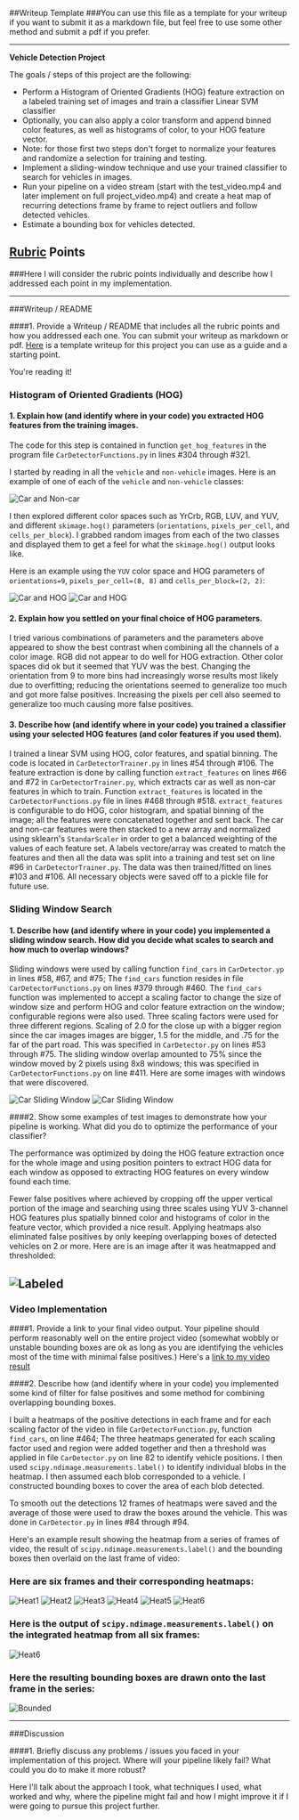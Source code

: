 ##Writeup Template
###You can use this file as a template for your writeup if you want to submit it as a markdown file, but feel free to use some other method and submit a pdf if you prefer.

---

**Vehicle Detection Project**

The goals / steps of this project are the following:

* Perform a Histogram of Oriented Gradients (HOG) feature extraction on a labeled training set of images and train a classifier Linear SVM classifier
* Optionally, you can also apply a color transform and append binned color features, as well as histograms of color, to your HOG feature vector. 
* Note: for those first two steps don't forget to normalize your features and randomize a selection for training and testing.
* Implement a sliding-window technique and use your trained classifier to search for vehicles in images.
* Run your pipeline on a video stream (start with the test_video.mp4 and later implement on full project_video.mp4) and create a heat map of recurring detections frame by frame to reject outliers and follow detected vehicles.
* Estimate a bounding box for vehicles detected.

[//]: # (Image References)
[image1]: ./examples/car_not_car.png
[image2]: ./examples/HOG_example.jpg
[image3]: ./examples/sliding_windows.jpg
[image4]: ./examples/sliding_window.jpg
[image5]: ./examples/bboxes_and_heat.png
[image6]: ./examples/labels_map.png
[image7]: ./examples/output_bboxes.png
[video1]: ./project_video.mp4

## [Rubric](https://review.udacity.com/#!/rubrics/513/view) Points
###Here I will consider the rubric points individually and describe how I addressed each point in my implementation.  

---
###Writeup / README

####1. Provide a Writeup / README that includes all the rubric points and how you addressed each one.  You can submit your writeup as markdown or pdf.  [Here](https://github.com/udacity/CarND-Vehicle-Detection/blob/master/writeup_template.md) is a template writeup for this project you can use as a guide and a starting point.  

You're reading it!

### Histogram of Oriented Gradients (HOG)

#### 1. Explain how (and identify where in your code) you extracted HOG features from the training images.

The code for this step is contained in function `get_hog_features` in the program file `CarDetectorFunctions.py` in lines #304 through #321.  

I started by reading in all the `vehicle` and `non-vehicle` images.  Here is an example of one of each of the `vehicle` and `non-vehicle` classes:

![Car and Non-car](output_images/car-noncar.jpg)

I then explored different color spaces such as YrCrb, RGB, LUV, and YUV, and different `skimage.hog()` parameters (`orientations`, `pixels_per_cell`, and `cells_per_block`).  I grabbed random images from each of the two classes and displayed them to get a feel for what the `skimage.hog()` output looks like.

Here is an example using the `YUV` color space and HOG parameters of `orientations=9`, `pixels_per_cell=(8, 8)` and `cells_per_block=(2, 2)`:

![Car and HOG](output_images/car-hog.jpg)
![Car and HOG](output_images/notcar-hog.jpg)

#### 2. Explain how you settled on your final choice of HOG parameters.

I tried various combinations of parameters and the parameters above appeared to show the best contrast when combining all the channels of a color image.  RGB did not appear to do well for HOG extraction.  Other color spaces did ok but it seemed that YUV was the best.  Changing the orientation from 9 to more bins had increasingly worse results most likely due to overfitting; reducing the orientations seemed to generalize too much and got more false positives.  Increasing the pixels per cell also seemed to generalize too much causing more false positives.

#### 3. Describe how (and identify where in your code) you trained a classifier using your selected HOG features (and color features if you used them).

I trained a linear SVM using HOG, color features, and spatial binning.  The code is located in `CarDetectorTrainer.py` in lines #54 through #106.  The feature extraction is done by calling function `extract_features` on lines #66 and #72 in `CarDetectorTrainer.py`, which extracts car as well as non-car features in which to train.  Function `extract_features` is located in the `CarDetectorFunctions.py` file in lines #468 through #518.  `extract_features` is configurable to do HOG, color histogram, and spatial binning of the image; all the features were concatenated together and sent back.  The car and non-car features were then stacked to a new array and normalized using sklearn's `StandarScaler` in order to get a balanced weighting of the values of each feature set.  A labels vectore/array was created to match the features and then all the data was split into a training and test set on line #96 in `CarDetectorTrainer.py`.  The data was then trained/fitted on lines #103 and #106.  All necessary objects were saved off to a pickle file for future use.

### Sliding Window Search

#### 1. Describe how (and identify where in your code) you implemented a sliding window search.  How did you decide what scales to search and how much to overlap windows?

Sliding windows were used by calling function `find_cars` in `CarDetector.yp` in lines #58, #67, and #75; The `find_cars` function resides in file `CarDetectorFunctions.py` on lines #379 through #460.  The `find_cars` function was implemented to accept a scaling factor to change the size of window size and perform HOG and color feature extraction on the window; configurable regions were also used.  Three scaling factors were used for three different regions.  Scaling of 2.0 for the close up with a bigger region since the car images images are bigger, 1.5 for the middle, and .75 for the far of the part road. This was specified in `CarDetector.py` on lines #53 through #75.  The sliding window overlap amounted to 75% since the window moved by 2 pixels using 8x8 windows; this was specified in `CarDetectorFunctions.py` on line #411.  Here are some images with windows that were discovered.

![Car Sliding Window](output_images/sliding2.jpg)
![Car Sliding Window](output_images/sliding.jpg)

####2. Show some examples of test images to demonstrate how your pipeline is working.  What did you do to optimize the performance of your classifier?

The performance was optimized by doing the HOG feature extraction once for the whole image and using position pointers to extract HOG data for each window as opposed to extracting HOG features on every window found each time.  

Fewer false positives where achieved by cropping off the upper vertical portion of the image and searching using three scales using YUV 3-channel HOG features plus spatially binned color and histograms of color in the feature vector, which provided a nice result.  Applying heatmaps also eliminated false positives by only keeping overlapping boxes of detected vehicles on 2 or more.  Here are is an image after it was heatmapped and thresholded:

![Labeled](output_images/labeled.jpg)
---

### Video Implementation

####1. Provide a link to your final video output.  Your pipeline should perform reasonably well on the entire project video (somewhat wobbly or unstable bounding boxes are ok as long as you are identifying the vehicles most of the time with minimal false positives.)
Here's a [link to my video result](./marked_video.mp4)


####2. Describe how (and identify where in your code) you implemented some kind of filter for false positives and some method for combining overlapping bounding boxes.

I built a heatmaps of the positive detections in each frame and for each scaling factor of the video in file `CarDetectorFunction.py`, function `find_cars`, on line #464; The three heatmaps generated for each scaling factor used and region were added together and then a threshold was applied in file `CarDetector.py` on line 82 to identify vehicle positions.  I then used `scipy.ndimage.measurements.label()` to identify individual blobs in the heatmap.  I then assumed each blob corresponded to a vehicle.  I constructed bounding boxes to cover the area of each blob detected.  

To smooth out the detections 12 frames of heatmaps were saved and the average of those were used to draw the boxes around the vehicle.  This was done in `CarDetector.py` in lines #84 through #94.

Here's an example result showing the heatmap from a series of frames of video, the result of `scipy.ndimage.measurements.label()` and the bounding boxes then overlaid on the last frame of video:

### Here are six frames and their corresponding heatmaps:

![Heat1](output_images/heat1.jpg)
![Heat2](output_images/heat2.jpg)
![Heat3](output_images/heat3.jpg)
![Heat4](output_images/heat4.jpg)
![Heat5](output_images/heat5.jpg)
![Heat6](output_images/heat6.jpg)

### Here is the output of `scipy.ndimage.measurements.label()` on the integrated heatmap from all six frames:
![Heat6](output_images/labeled2.jpg)

### Here the resulting bounding boxes are drawn onto the last frame in the series:
![Bounded](output_images/labeled2.jpg)




---

###Discussion

####1. Briefly discuss any problems / issues you faced in your implementation of this project.  Where will your pipeline likely fail?  What could you do to make it more robust?

Here I'll talk about the approach I took, what techniques I used, what worked and why, where the pipeline might fail and how I might improve it if I were going to pursue this project further.  

